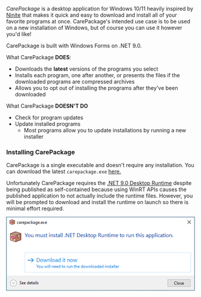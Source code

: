 ﻿_CarePackage_ is a desktop application for Windows 10/11 heavily inspired by [Ninite](https://ninite.com/) that makes it quick and easy to download and install all of your favorite programs at once. CarePackage's intended use case is to be used on a new installation of Windows, but of course you can use it however you'd like!

CarePackage is built with Windows Forms on .NET 9.0.

What CarePackage **DOES**:
- Downloads the __latest__ versions of the programs you select
- Installs each program, one after another, or presents the files if the downloaded programs are compressed archives
- Allows you to opt out of installing the programs after they've been downloaded

What CarePackage **DOESN'T DO**
- Check for program updates
- Update installed programs
  - Most programs allow you to update installations by running a new installer

### Installing CarePackage

CarePackage is a single executable and doesn't require any installation. You can download the latest `carepackage.exe` [here.](https://github.com/depthbomb/CarePackage/releases/latest)

Unfortunately CarePackage requires the [.NET 9.0 Desktop Runtime](https://dotnet.microsoft.com/en-us/download/dotnet/9.0) despite being published as self-contained because using WinRT APIs causes the published application to not actually include the runtime files. However, you will be prompted to download and install the runtime on launch so there is minimal effort required.

![Runtime Installation Prompt](art/ss.png)
